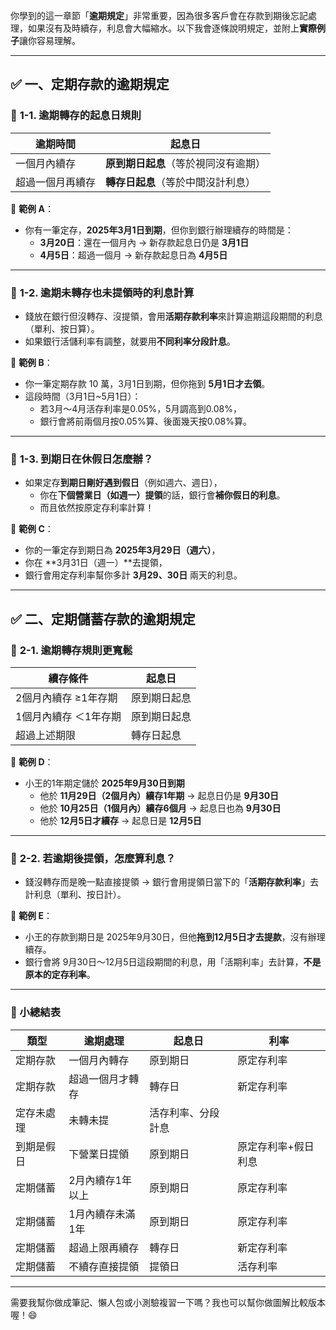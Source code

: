 你學到的這一章節「**逾期規定**」非常重要，因為很多客戶會在存款到期後忘記處理，如果沒有及時續存，利息會大幅縮水。以下我會逐條說明規定，並附上**實際例子**讓你容易理解。

---

## ✅ 一、**定期存款的逾期規定**

### 📝 **1-1. 逾期轉存的起息日規則**

| 逾期時間 | 起息日 |
|----------|--------|
| 一個月內續存 | **原到期日起息**（等於視同沒有逾期） |
| 超過一個月再續存 | **轉存日起息**（等於中間沒計利息） |

📌 **範例 A**：
- 你有一筆定存，**2025年3月1日到期**，但你到銀行辦理續存的時間是：
  - **3月20日**：還在一個月內 → 新存款起息日仍是 **3月1日**
  - **4月5日**：超過一個月 → 新存款起息日為 **4月5日**

---

### 📝 **1-2. 逾期未轉存也未提領時的利息計算**

- 錢放在銀行但沒轉存、沒提領，會用**活期存款利率**來計算逾期這段期間的利息（單利、按日算）。
- 如果銀行活儲利率有調整，就要用**不同利率分段計息**。

📌 **範例 B**：
- 你一筆定期存款 10 萬，3月1日到期，但你拖到 **5月1日才去領**。
- 這段時間（3月1日~5月1日）：
  - 若3月～4月活存利率是0.05%，5月調高到0.08%，
  - 銀行會將前兩個月按0.05%算、後面幾天按0.08%算。

---

### 📝 **1-3. 到期日在休假日怎麼辦？**

- 如果定存**到期日剛好遇到假日**（例如週六、週日），
  - 你在**下個營業日（如週一）提領**的話，銀行會**補你假日的利息**。
  - 而且依然按原定存利率計算！

📌 **範例 C**：
- 你的一筆定存到期日為 **2025年3月29日（週六）**，
- 你在 **3月31日（週一）**去提領，
- 銀行會用定存利率幫你多計 **3月29、30日** 兩天的利息。

---

## ✅ 二、**定期儲蓄存款的逾期規定**

### 📝 **2-1. 逾期轉存規則更寬鬆**

| 續存條件 | 起息日 |
|----------|--------|
| 2個月內續存 ≥1年存期 | 原到期日起息 |
| 1個月內續存 ＜1年存期 | 原到期日起息 |
| 超過上述期限 | 轉存日起息 |

📌 **範例 D**：
- 小王的1年期定儲於 **2025年9月30日到期**
  - 他於 **11月29日（2個月內）續存1年期** → 起息日仍是 **9月30日**
  - 他於 **10月25日（1個月內）續存6個月** → 起息日也為 **9月30日**
  - 他於 **12月5日才續存** → 起息日是 **12月5日**

---

### 📝 **2-2. 若逾期後提領，怎麼算利息？**

- 錢沒轉存而是晚一點直接提領 → 銀行會用提領日當下的「**活期存款利率**」去計利息（單利、按日計）。

📌 **範例 E**：
- 小王的存款到期日是 2025年9月30日，但他**拖到12月5日才去提款**，沒有辦理續存。
- 銀行會將 9月30日～12月5日這段期間的利息，用「活期利率」去計算，**不是原本的定存利率**。

---

### 🔔 小總結表

| 類型 | 逾期處理 | 起息日 | 利率 |
|------|----------|--------|------|
| 定期存款 | 一個月內轉存 | 原到期日 | 原定存利率 |
| 定期存款 | 超過一個月才轉存 | 轉存日 | 新定存利率 |
| 定存未處理 | 未轉未提 | 活存利率、分段計息 |
| 到期是假日 | 下營業日提領 | 原到期日 | 原定存利率+假日利息 |
| 定期儲蓄 | 2月內續存1年以上 | 原到期日 | 原定存利率 |
| 定期儲蓄 | 1月內續存未滿1年 | 原到期日 | 原定存利率 |
| 定期儲蓄 | 超過上限再續存 | 轉存日 | 新定存利率 |
| 定期儲蓄 | 不續存直接提領 | 提領日 | 活存利率 |

---

需要我幫你做成筆記、懶人包或小測驗複習一下嗎？我也可以幫你做圖解比較版本喔！😄